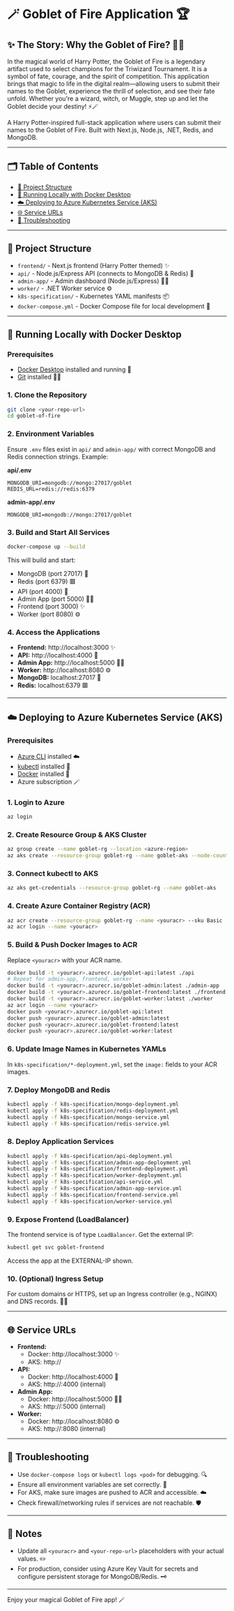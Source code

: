 # 🪄 Goblet of Fire Application 🏆

## ✨ The Story: Why the Goblet of Fire? 🧙‍♂️

In the magical world of Harry Potter, the Goblet of Fire is a legendary artifact used to select champions for the Triwizard Tournament. It is a symbol of fate, courage, and the spirit of competition. This application brings that magic to life in the digital realm—allowing users to submit their names to the Goblet, experience the thrill of selection, and see their fate unfold. Whether you're a wizard, witch, or Muggle, step up and let the Goblet decide your destiny! ⚡️🪄

A Harry Potter-inspired full-stack application where users can submit their names to the Goblet of Fire. Built with Next.js, Node.js, .NET, Redis, and MongoDB.

---

## 🗂️ Table of Contents
- [🏰 Project Structure](#project-structure)
- [🐳 Running Locally with Docker Desktop](#running-locally-with-docker-desktop)
- [☁️ Deploying to Azure Kubernetes Service (AKS)](#deploying-to-azure-kubernetes-service-aks)
- [🌐 Service URLs](#service-urls)
- [🧹 Troubleshooting](#troubleshooting)

---

## 🏰 Project Structure

- `frontend/` - Next.js frontend (Harry Potter themed) ✨
- `api/` - Node.js/Express API (connects to MongoDB & Redis) 🦉
- `admin-app/` - Admin dashboard (Node.js/Express) 🧑‍💼
- `worker/` - .NET Worker service ⚙️
- `k8s-specification/` - Kubernetes YAML manifests 📦
- `docker-compose.yml` - Docker Compose file for local development 🐳

---

## 🐳 Running Locally with Docker Desktop

### Prerequisites
- [Docker Desktop](https://www.docker.com/products/docker-desktop/) installed and running 🐳
- [Git](https://git-scm.com/) installed 🧙‍♂️

### 1. Clone the Repository
```sh
git clone <your-repo-url>
cd goblet-of-fire
```

### 2. Environment Variables
Ensure `.env` files exist in `api/` and `admin-app/` with correct MongoDB and Redis connection strings. Example:

**api/.env**
```
MONGODB_URI=mongodb://mongo:27017/goblet
REDIS_URL=redis://redis:6379
```

**admin-app/.env**
```
MONGODB_URI=mongodb://mongo:27017/goblet
```

### 3. Build and Start All Services
```sh
docker-compose up --build
```
This will build and start:
- MongoDB (port 27017) 🍃
- Redis (port 6379) 🟥
- API (port 4000) 🦉
- Admin App (port 5000) 🧑‍💼
- Frontend (port 3000) ✨
- Worker (port 8080) ⚙️

### 4. Access the Applications
- **Frontend:** http://localhost:3000 ✨
- **API:** http://localhost:4000 🦉
- **Admin App:** http://localhost:5000 🧑‍💼
- **Worker:** http://localhost:8080 ⚙️
- **MongoDB:** localhost:27017 🍃
- **Redis:** localhost:6379 🟥

---

## ☁️ Deploying to Azure Kubernetes Service (AKS)

### Prerequisites
- [Azure CLI](https://docs.microsoft.com/en-us/cli/azure/install-azure-cli) installed ☁️
- [kubectl](https://kubernetes.io/docs/tasks/tools/) installed 🐙
- [Docker](https://www.docker.com/products/docker-desktop/) installed 🐳
- Azure subscription 🪄

### 1. Login to Azure
```sh
az login
```

### 2. Create Resource Group & AKS Cluster
```sh
az group create --name goblet-rg --location <azure-region>
az aks create --resource-group goblet-rg --name goblet-aks --node-count 2 --generate-ssh-keys
```

### 3. Connect kubectl to AKS
```sh
az aks get-credentials --resource-group goblet-rg --name goblet-aks
```

### 4. Create Azure Container Registry (ACR)
```sh
az acr create --resource-group goblet-rg --name <youracr> --sku Basic
az acr login --name <youracr>
```

### 5. Build & Push Docker Images to ACR
Replace `<youracr>` with your ACR name.
```sh
docker build -t <youracr>.azurecr.io/goblet-api:latest ./api
# Repeat for admin-app, frontend, worker
docker build -t <youracr>.azurecr.io/goblet-admin:latest ./admin-app
docker build -t <youracr>.azurecr.io/goblet-frontend:latest ./frontend
docker build -t <youracr>.azurecr.io/goblet-worker:latest ./worker
az acr login --name <youracr>
docker push <youracr>.azurecr.io/goblet-api:latest
docker push <youracr>.azurecr.io/goblet-admin:latest
docker push <youracr>.azurecr.io/goblet-frontend:latest
docker push <youracr>.azurecr.io/goblet-worker:latest
```

### 6. Update Image Names in Kubernetes YAMLs
In `k8s-specification/*-deployment.yml`, set the `image:` fields to your ACR images.

### 7. Deploy MongoDB and Redis
```sh
kubectl apply -f k8s-specification/mongo-deployment.yml
kubectl apply -f k8s-specification/redis-deployment.yml
kubectl apply -f k8s-specification/mongo-service.yml
kubectl apply -f k8s-specification/redis-service.yml
```

### 8. Deploy Application Services
```sh
kubectl apply -f k8s-specification/api-deployment.yml
kubectl apply -f k8s-specification/admin-app-deployment.yml
kubectl apply -f k8s-specification/frontend-deployment.yml
kubectl apply -f k8s-specification/worker-deployment.yml
kubectl apply -f k8s-specification/api-service.yml
kubectl apply -f k8s-specification/admin-app-service.yml
kubectl apply -f k8s-specification/frontend-service.yml
kubectl apply -f k8s-specification/worker-service.yml
```

### 9. Expose Frontend (LoadBalancer)
The frontend service is of type `LoadBalancer`. Get the external IP:
```sh
kubectl get svc goblet-frontend
```
Access the app at the EXTERNAL-IP shown.

### 10. (Optional) Ingress Setup
For custom domains or HTTPS, set up an Ingress controller (e.g., NGINX) and DNS records. 🧙‍♂️

---

## 🌐 Service URLs
- **Frontend:**
  - Docker: http://localhost:3000 ✨
  - AKS: http://<EXTERNAL-IP-from-kubectl>
- **API:**
  - Docker: http://localhost:4000 🦉
  - AKS: http://<cluster-ip>:4000 (internal)
- **Admin App:**
  - Docker: http://localhost:5000 🧑‍💼
  - AKS: http://<cluster-ip>:5000 (internal)
- **Worker:**
  - Docker: http://localhost:8080 ⚙️
  - AKS: http://<cluster-ip>:8080 (internal)

---

## 🧹 Troubleshooting
- Use `docker-compose logs` or `kubectl logs <pod>` for debugging. 🔍
- Ensure all environment variables are set correctly. 📝
- For AKS, make sure images are pushed to ACR and accessible. ☁️
- Check firewall/networking rules if services are not reachable. 🛡️

---

## 📝 Notes
- Update all `<youracr>` and `<your-repo-url>` placeholders with your actual values. ✏️
- For production, consider using Azure Key Vault for secrets and configure persistent storage for MongoDB/Redis. 🗝️

---

Enjoy your magical Goblet of Fire app! 🪄
